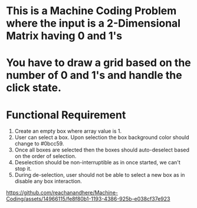 # This is a Machine Coding Problem where the input is a 2-Dimensional Matrix having 0 and 1's
# You have to draw a grid based on the number of 0 and 1's and handle the click state.




# Functional Requirement
1. Create an empty box where array value is 1.
2. User can select a box. Upon selection the box background color should change to #0bcc59.
3. Once all boxes are selected then the boxes should auto-deselect based on the order of selection.
4. Deselection should be non-interruptible as in once started, we can't stop it.
5. During de-selection, user should not be able to select a new box as in disable any box interaction.





https://github.com/reachanandhere/Machine-Coding/assets/14966115/fe8f80b1-1193-4386-925b-e038cf37e923


